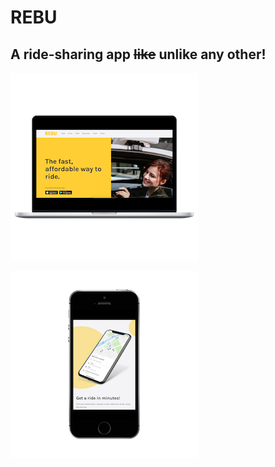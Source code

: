 # REBU

## A ride-sharing app ~~like~~ unlike any other!

![Screenshot](assets/macbookpro15_front.png "MacBook Pro screenshot")


![Screenshot](assets/iphonesespacegrey_portrait.png "iPhone screenshot")
